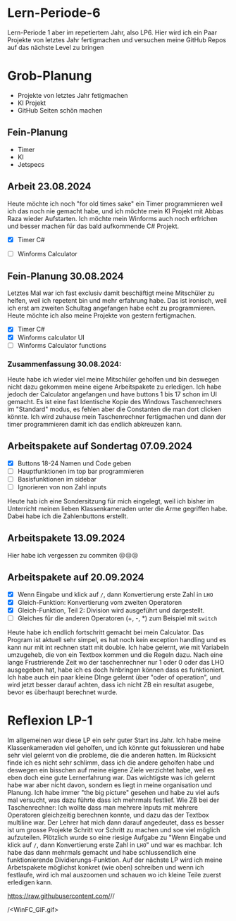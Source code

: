 # Lern-Periode-6
Lern-Periode 1 aber im repetiertem Jahr, also LP6. Hier wird ich ein Paar Projekte von letztes Jahr fertigmachen und versuchen meine GitHub Repos auf das nächste Level zu bringen

# Grob-Planung

- Projekte von letztes Jahr fetigmachen
- KI Projekt
- GitHub Seiten schön machen

  
## Fein-Planung

- Timer
- KI
- Jetspecs


## Arbeit 23.08.2024

Heute möchte ich noch "for old times sake" ein Timer programmieren weil ich das noch nie gemacht habe, und ich möchte mein KI Projekt mit Abbas Raza wieder Aufstarten.
Ich möchte mein Winforms auch noch erfrichen und besser machen für das bald aufkommende C# Projekt.

- [x] Timer C#
- [ ] Winforms Calculator


## Fein-Planung 30.08.2024

Letztes Mal war ich fast exclusiv damit beschäftigt meine Mitschüler zu helfen, weil ich repetent bin und mehr erfahrung habe. Das ist ironisch, weil ich erst am zweiten Schultag angefangen habe echt zu programmieren. Heute möchte ich also meine Projekte von gestern fertigmachen.

- [x] Timer C#
- [x] Winforms calculator UI
- [ ] Winforms Calculator functions

### Zusammenfassung 30.08.2024:
Heute habe ich wieder viel meine Mitschüler geholfen und bin deswegen nicht dazu gekommen meine eigene Arbeitspakete zu erledigen. Ich habe jedoch der Calculator angefangen und have buttons 1 bis 17 schon im UI gemacht. Es ist eine fast Identische Kopie des Windows Taschenrechners im "Standard" modus, es fehlen aber die Constanten die man dort clicken könnte. Ich wird zuhause mein Taschenrechner fertigmachen und dann der timer programmieren damit ich das endlich abkreuzen kann.

## Arbeitspakete auf Sondertag 07.09.2024

- [x] Buttons 18-24 Namen und Code geben
- [ ] Hauptfunktionen im top bar programmieren
- [ ] Basisfunktionen im sidebar
- [ ] Ignorieren von non Zahl inputs

Heute hab ich eine Sondersitzung für mich eingelegt, weil ich bisher im Unterricht meinen lieben Klassenkameraden unter die Arme gegriffen habe. Dabei habe ich die Zahlenbuttons erstellt.

## Arbeitspakete 13.09.2024

Hier habe ich vergessen zu commiten 😒😒😒

## Arbeitspakete auf 20.09.2024

- [x] Wenn Eingabe und klick auf `/`, dann Konvertierung erste Zahl in `LHO`
- [x] Gleich-Funktion: Konvertierung vom zweiten Operatoren
- [x] Gleich-Funktion, Teil 2: Division wird ausgeführt und dargestellt.
- [ ] Gleiches für die anderen Operatoren (+, -, *) zum Beispiel mit `switch`

Heute habe ich endlich fortschritt gemacht bei mein Calculator. Das Program ist aktuell sehr simpel, es hat noch kein exception handling und es kann nur mit int rechnen statt mit double. Ich habe gelernt, wie mit Variabeln umzugeheb, die von ein Textbox kommen und die Regeln dazu. Nach eine lange Frustrierende Zeit wo der taschenrechner nur 1 oder 0 oder das LHO ausgegeben hat, habe ich es doch hinbringen können dass es funktioniert. Ich habe auch ein paar kleine DInge gelernt über "oder of operation", und wird jetzt besser darauf achten, dass ich nicht ZB ein resultat asugebe, bevor es überhaupt berechnet wurde.


# Reflexion LP-1

Im allgemeinen war diese LP ein sehr guter Start ins Jahr. Ich habe meine Klassenkameraden viel geholfen, und ich könnte gut fokussieren und habe sehr viel gelernt von die probleme, die die anderen hatten. Im Rücksicht finde ich es nicht sehr schlimm, dass ich die andere geholfen habe und deswegen ein bisschen auf meine eigene Ziele verzichtet habe, weil es eben doch eine gute Lernerfahrung war. Das wichtigste was ich gelernt habe war aber nicht davon, sondern es liegt in meine organisation und Planung. Ich habe immer "the big picture" gesehen und habe zu viel aufs mal versucht, was dazu führte dass ich mehrmals festlief. Wie ZB bei der Taschenrechner:
Ich wollte dass man mehrere Inputs mit mehrere Operatoren gleichzeitig berechnen konnte, und dazu das der Textbox multiline war. Der Lehrer hat mich dann darauf angedeutet, dass es besser ist um grosse Projekte Schritt vor Schritt zu machen und soe viel möglich aufzuteilen. Plötzlich wurde so eine riesige Aufgabe zu "Wenn Eingabe und klick auf `/`, dann Konvertierung erste Zahl in `LHO`" und war es machbar. Ich habe das dann mehrmals gemacht und habe schlussendlich eine funktionierende Dividierungs-Funktion. Auf der nächste LP wird ich meine Arbetspakete möglichst konkret (wie oben) schreiben und wenn ich festlaufe, wird ich mal auszoomen und schauen wo ich kleine Teile zuerst erledigen kann.


https://raw.githubusercontent.com/<HerrDextro>/<Lern-Periode-6>/<main>/<WinFC_GIF.gif>

